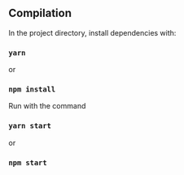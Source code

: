 ## Compilation

In the project directory, install dependencies with:
### `yarn`
or
### `npm install`

Run with the command
### `yarn start`
or
### `npm start`
